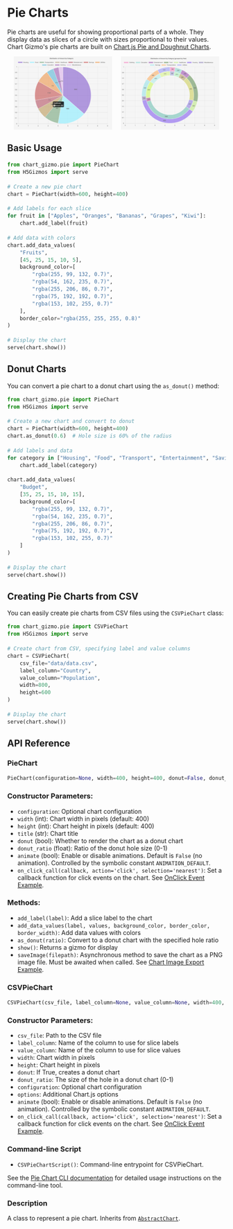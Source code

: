 # Pie Charts

Pie charts are useful for showing proportional parts of a whole. They display data as slices of a circle with sizes proportional to their values. Chart Gizmo's pie charts are built on [Chart.js Pie and Doughnut Charts](https://www.chartjs.org/docs/latest/charts/doughnut.html).

<div style="display: flex; justify-content: center; gap: 20px;">
    <img src="../../screenshots/pie.png" alt="Sample Pie Chart" width="45%">
    <img src="../../screenshots/donut.png" alt="Sample Donut Chart" width="45%">
</div>

## Basic Usage

```python
from chart_gizmo.pie import PieChart
from H5Gizmos import serve

# Create a new pie chart
chart = PieChart(width=600, height=400)

# Add labels for each slice
for fruit in ["Apples", "Oranges", "Bananas", "Grapes", "Kiwi"]:
    chart.add_label(fruit)

# Add data with colors
chart.add_data_values(
    "Fruits",
    [45, 25, 15, 10, 5],
    background_color=[
        "rgba(255, 99, 132, 0.7)",
        "rgba(54, 162, 235, 0.7)",
        "rgba(255, 206, 86, 0.7)",
        "rgba(75, 192, 192, 0.7)",
        "rgba(153, 102, 255, 0.7)"
    ],
    border_color="rgba(255, 255, 255, 0.8)"
)

# Display the chart
serve(chart.show())
```

## Donut Charts

You can convert a pie chart to a donut chart using the `as_donut()` method:

```python
from chart_gizmo.pie import PieChart
from H5Gizmos import serve

# Create a new chart and convert to donut
chart = PieChart(width=600, height=400)
chart.as_donut(0.6)  # Hole size is 60% of the radius

# Add labels and data
for category in ["Housing", "Food", "Transport", "Entertainment", "Savings"]:
    chart.add_label(category)

chart.add_data_values(
    "Budget",
    [35, 25, 15, 10, 15],
    background_color=[
        "rgba(255, 99, 132, 0.7)",
        "rgba(54, 162, 235, 0.7)",
        "rgba(255, 206, 86, 0.7)",
        "rgba(75, 192, 192, 0.7)",
        "rgba(153, 102, 255, 0.7)"
    ]
)

# Display the chart
serve(chart.show())
```

## Creating Pie Charts from CSV

You can easily create pie charts from CSV files using the `CSVPieChart` class:

```python
from chart_gizmo.pie import CSVPieChart
from H5Gizmos import serve

# Create chart from CSV, specifying label and value columns
chart = CSVPieChart(
    csv_file="data/data.csv",
    label_column="Country",
    value_column="Population",
    width=800,
    height=600
)

# Display the chart
serve(chart.show())
```

## API Reference

### PieChart

```python
PieChart(configuration=None, width=400, height=400, donut=False, donut_ratio=0.5, options=None)
```

### Constructor Parameters:

-   `configuration`: Optional chart configuration
-   `width` (int): Chart width in pixels (default: 400)
-   `height` (int): Chart height in pixels (default: 400)
-   `title` (str): Chart title
-   `donut` (bool): Whether to render the chart as a donut chart
-   `donut_ratio` (float): Ratio of the donut hole size (0-1)
-   `animate` (bool): Enable or disable animations. Default is `False` (no animation). Controlled by the symbolic constant `ANIMATION_DEFAULT`.
-   `on_click_call(callback, action='click', selection='nearest')`: Set a callback function for click events on the chart. See [OnClick Event Example](../examples/#onclick-event-example).

### Methods:

-   `add_label(label)`: Add a slice label to the chart
-   `add_data_values(label, values, background_color, border_color, border_width)`: Add data values with colors
-   `as_donut(ratio)`: Convert to a donut chart with the specified hole ratio
-   `show()`: Returns a gizmo for display
-   `saveImage(filepath)`: Asynchronous method to save the chart as a PNG image file. Must be awaited when called. See [Chart Image Export Example](../examples/#chart-image-export).

### CSVPieChart

```python
CSVPieChart(csv_file, label_column=None, value_column=None, width=400, height=400, donut=False, donut_ratio=0.5, configuration=None, options=None)
```

### Constructor Parameters:

-   `csv_file`: Path to the CSV file
-   `label_column`: Name of the column to use for slice labels
-   `value_column`: Name of the column to use for slice values
-   `width`: Chart width in pixels
-   `height`: Chart height in pixels
-   `donut`: If True, creates a donut chart
-   `donut_ratio`: The size of the hole in a donut chart (0-1)
-   `configuration`: Optional chart configuration
-   `options`: Additional Chart.js options
-   `animate` (bool): Enable or disable animations. Default is `False` (no animation). Controlled by the symbolic constant `ANIMATION_DEFAULT`.
-   `on_click_call(callback, action='click', selection='nearest')`: Set a callback function for click events on the chart. See [OnClick Event Example](../examples/#onclick-event-example).

### Command-line Script

-   `CSVPieChartScript()`: Command-line entrypoint for CSVPieChart.

See the [Pie Chart CLI documentation](../cli/pie.md) for detailed usage instructions on the command-line tool.

### Description

A class to represent a pie chart. Inherits from [`AbstractChart`](../api/charts.md).
